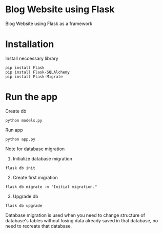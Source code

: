 # Blog Website using Flask
 Blog Website using Flask as a framework

# Installation
Install neccessary library
```shell
pip install Flask
pip install Flask-SQLAlchemy
pip install Flask-Migrate
```

# Run the app

Create db
```shell
python models.py
```

Run app
```shell
python app.py
```

Note for database migration
1. Initialize database migration
```shell
flask db init
```
2. Create first migration
```shell
flask db migrate -m "Initial migration."
```
3. Upgrade db
```shell
flask db upgrade
```
Database migration is used when you need to change structure of database's tables without losing data already saved in that database, no need to recreate that database.
